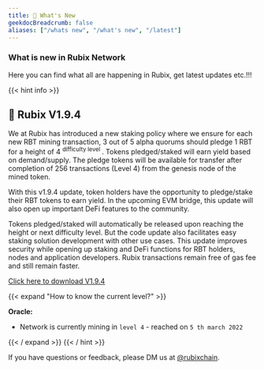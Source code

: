 ```yaml
---
title: 📣 What's New 
geekdocBreadcrumb: false
aliases: ["/whats new", "/what's new", "/latest"]
---
```



### What is new in Rubix Network

 Here you can find what all are happening in Rubix, get latest updates etc.!!!

{{< hint info >}}

## 🎉 Rubix V1.9.4

We at Rubix has introduced a new staking policy where we ensure for each new RBT mining transaction, 3 out of 5 alpha quorums should pledge 1 RBT for a height of 4 <sup> difficulty level </sup>. Tokens pledged/staked will earn yield based on demand/supply.  The pledge tokens will be available for transfer after completion of 256 transactions (Level 4) from the genesis node of the mined token.

With this v1.9.4 update, token holders have the opportunity to pledge/stake their RBT tokens to earn yield. In the upcoming EVM bridge, this update will also open up important DeFi features to the community.

Tokens pledged/staked will automatically be released upon reaching the height or next difficulty level. But the code update also facilitates easy staking solution development with other use cases.
This update improves security while opening up staking and DeFi functions for RBT holders, nodes and application developers. Rubix transactions remain free of gas fee and still remain faster.

<a href ="https://github.com/rubixchain/rubixnetwork/releases/tag/1.9.4"> Click here to download V1.9.4 </a>

{{< expand "How to know the current level?" >}}

**Oracle:**

- Network is currently mining in `level 4` - reached on `5 th march 2022`

{{< / expand >}}
{{< / hint >}}

If you have questions or feedback, please DM us at [@rubixchain](http://twitter.com/rubixChain).
